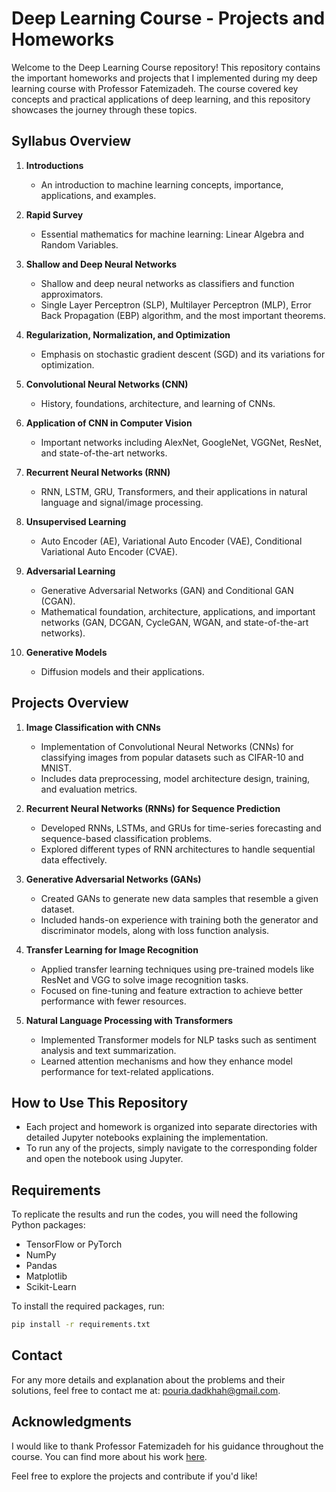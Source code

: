 # Deep Learning Course - Projects and Homeworks

Welcome to the Deep Learning Course repository! This repository contains the important homeworks and projects that I implemented during my deep learning course with Professor Fatemizadeh. The course covered key concepts and practical applications of deep learning, and this repository showcases the journey through these topics.

## Syllabus Overview

1. **Introductions**
   - An introduction to machine learning concepts, importance, applications, and examples.

2. **Rapid Survey**
   - Essential mathematics for machine learning: Linear Algebra and Random Variables.

3. **Shallow and Deep Neural Networks**
   - Shallow and deep neural networks as classifiers and function approximators.
   - Single Layer Perceptron (SLP), Multilayer Perceptron (MLP), Error Back Propagation (EBP) algorithm, and the most important theorems.

4. **Regularization, Normalization, and Optimization**
   - Emphasis on stochastic gradient descent (SGD) and its variations for optimization.

5. **Convolutional Neural Networks (CNN)**
   - History, foundations, architecture, and learning of CNNs.

6. **Application of CNN in Computer Vision**
   - Important networks including AlexNet, GoogleNet, VGGNet, ResNet, and state-of-the-art networks.

7. **Recurrent Neural Networks (RNN)**
   - RNN, LSTM, GRU, Transformers, and their applications in natural language and signal/image processing.

8. **Unsupervised Learning**
   - Auto Encoder (AE), Variational Auto Encoder (VAE), Conditional Variational Auto Encoder (CVAE).

9. **Adversarial Learning**
   - Generative Adversarial Networks (GAN) and Conditional GAN (CGAN).
   - Mathematical foundation, architecture, applications, and important networks (GAN, DCGAN, CycleGAN, WGAN, and state-of-the-art networks).

10. **Generative Models**
    - Diffusion models and their applications.

## Projects Overview

1. **Image Classification with CNNs**
   - Implementation of Convolutional Neural Networks (CNNs) for classifying images from popular datasets such as CIFAR-10 and MNIST.
   - Includes data preprocessing, model architecture design, training, and evaluation metrics.

2. **Recurrent Neural Networks (RNNs) for Sequence Prediction**
   - Developed RNNs, LSTMs, and GRUs for time-series forecasting and sequence-based classification problems.
   - Explored different types of RNN architectures to handle sequential data effectively.

3. **Generative Adversarial Networks (GANs)**
   - Created GANs to generate new data samples that resemble a given dataset.
   - Included hands-on experience with training both the generator and discriminator models, along with loss function analysis.

4. **Transfer Learning for Image Recognition**
   - Applied transfer learning techniques using pre-trained models like ResNet and VGG to solve image recognition tasks.
   - Focused on fine-tuning and feature extraction to achieve better performance with fewer resources.

5. **Natural Language Processing with Transformers**
   - Implemented Transformer models for NLP tasks such as sentiment analysis and text summarization.
   - Learned attention mechanisms and how they enhance model performance for text-related applications.

## How to Use This Repository

- Each project and homework is organized into separate directories with detailed Jupyter notebooks explaining the implementation.
- To run any of the projects, simply navigate to the corresponding folder and open the notebook using Jupyter.

## Requirements

To replicate the results and run the codes, you will need the following Python packages:

- TensorFlow or PyTorch
- NumPy
- Pandas
- Matplotlib
- Scikit-Learn

To install the required packages, run:

```bash
pip install -r requirements.txt
```

## Contact

For any more details and explanation about the problems and their solutions, feel free to contact me at: [pouria.dadkhah@gmail.com](mailto:pouria.dadkhah@gmail.com).

## Acknowledgments

I would like to thank Professor Fatemizadeh for his guidance throughout the course. You can find more about his work [here](https://scholar.google.com/citations?user=mWCxEvMAAAAJ&hl=en).

Feel free to explore the projects and contribute if you'd like!
